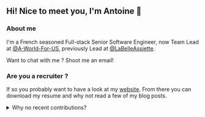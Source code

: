 ## Hi! Nice to meet you, I'm Antoine 👋

### About me

I'm a French seasoned Full-stack Senior Software Engineer, now Team Lead at [@A-World-For-US](https://github.com/A-World-For-Us), previously Lead at [@LaBelleAssiette](https://github.com/LaBelleAssiette).

Want to chat with me ? Shoot me an email!

### Are you a recruiter ?

If so you probably want to have a look at my [website](https://saveman71.com). From there you can download my resume and why not read a few of my blog posts.

<details>
  <summary>Why no recent contributions?</summary>
  
  > Since leaving @LaBelleAssiette, I haven't worked via GitHub much. Thus the contribution graph looks a bit empty 🕸️.
  > 
  > As much as I understand some recruiters may be quick to judge the lack of activity, I'm still very active and looking for new opportunities ;)
</details>

